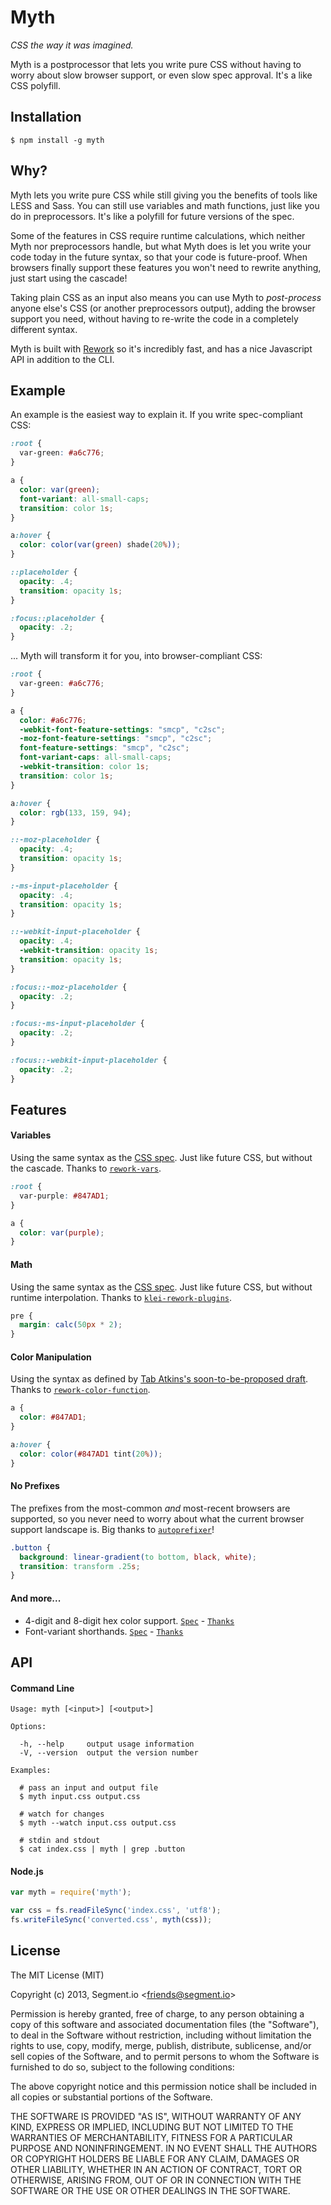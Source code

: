 # Myth

  _CSS the way it was imagined._

  Myth is a postprocessor that lets you write pure CSS without having to worry about slow browser support, or even slow spec approval. It's a like CSS polyfill.

## Installation

    $ npm install -g myth

## Why?

  Myth lets you write pure CSS while still giving you the benefits of tools like LESS and Sass. You can still use variables and math functions, just like you do in preprocessors. It's like a polyfill for future versions of the spec.

  Some of the features in CSS require runtime calculations, which neither Myth nor preprocessors handle, but what Myth does is let you write your code today in the future syntax, so that your code is future-proof. When browsers finally support these features you won't need to rewrite anything, just start using the cascade!

  Taking plain CSS as an input also means you can use Myth to <em>post-process</em> anyone else's CSS (or another preprocessors output), adding the browser support you need, without having to re-write the code in a completely different syntax.

  Myth is built with <a href="https://github.com/visionmedia/rework">Rework</a> so it's incredibly fast, and has a nice Javascript API in addition to the CLI.

## Example

  An example is the easiest way to explain it. If you write spec-compliant CSS:

```css
:root {
  var-green: #a6c776;
}

a {
  color: var(green);
  font-variant: all-small-caps;
  transition: color 1s;
}

a:hover {
  color: color(var(green) shade(20%));
}

::placeholder {
  opacity: .4;
  transition: opacity 1s;
}

:focus::placeholder {
  opacity: .2;
}
```

  ... Myth will transform it for you, into browser-compliant CSS:

```css
:root {
  var-green: #a6c776;
}

a {
  color: #a6c776;
  -webkit-font-feature-settings: "smcp", "c2sc";
  -moz-font-feature-settings: "smcp", "c2sc";
  font-feature-settings: "smcp", "c2sc";
  font-variant-caps: all-small-caps;
  -webkit-transition: color 1s;
  transition: color 1s;
}

a:hover {
  color: rgb(133, 159, 94);
}

::-moz-placeholder {
  opacity: .4;
  transition: opacity 1s;
}

:-ms-input-placeholder {
  opacity: .4;
  transition: opacity 1s;
}

::-webkit-input-placeholder {
  opacity: .4;
  -webkit-transition: opacity 1s;
  transition: opacity 1s;
}

:focus::-moz-placeholder {
  opacity: .2;
}

:focus:-ms-input-placeholder {
  opacity: .2;
}

:focus::-webkit-input-placeholder {
  opacity: .2;
}
```

## Features

#### Variables
  
  Using the same syntax as the [CSS spec](http://dev.w3.org/csswg/css-variables/). Just like future CSS, but without the cascade. Thanks to [`rework-vars`](https://github.com/visionmedia/rework-vars).

```css
:root {
  var-purple: #847AD1;
}

a {
  color: var(purple);
}
```

#### Math
  
  Using the same syntax as the [CSS spec](http://www.w3.org/TR/css3-values/#calc-notation). Just like future CSS, but without runtime interpolation. Thanks to [`klei-rework-plugins`](https://github.com/klei-dev/rework-plugins).

```css
pre {
  margin: calc(50px * 2);
}
```

#### Color Manipulation
  
  Using the syntax as defined by [Tab Atkins's soon-to-be-proposed draft](http://rawgithub.com/tabatkins/specs/master/css-color/Overview.html#modifying-colors). Thanks to [`rework-color-function`](https://github.com/ianstormtaylor/rework-color-function).

```css
a {
  color: #847AD1;
}

a:hover {
  color: color(#847AD1 tint(20%));
}
```

#### No Prefixes
  
  The prefixes from the most-common *and* most-recent browsers are supported, so you never need to worry about what the current browser support landscape is. Big thanks to [`autoprefixer`](https://github.com/ai/autoprefixer)!

```css
.button {
  background: linear-gradient(to bottom, black, white);
  transition: transform .25s;
}
```

#### And more...

* 4-digit and 8-digit hex color support. [`Spec`](http://rawgithub.com/tabatkins/specs/master/css-color/Overview.html#hex-notation) - [`Thanks`](https://github.com/ianstormtaylor/rework-hex-alpha)
* Font-variant shorthands. [`Spec`](http://www.w3.org/TR/css3-fonts/#font-variant-prop) - [`Thanks`](https://github.com/ianstormtaylor/rework-font-variant)

## API

#### Command Line

```
Usage: myth [<input>] [<output>]

Options:

  -h, --help     output usage information
  -V, --version  output the version number

Examples:

  # pass an input and output file
  $ myth input.css output.css
  
  # watch for changes
  $ myth --watch input.css output.css
  
  # stdin and stdout
  $ cat index.css | myth | grep .button
```

#### Node.js

```js
var myth = require('myth');

var css = fs.readFileSync('index.css', 'utf8');
fs.writeFileSync('converted.css', myth(css));
```

## License

  The MIT License (MIT)

  Copyright (c) 2013, Segment.io &lt;friends@segment.io&gt;

  Permission is hereby granted, free of charge, to any person obtaining a copy of this software and associated documentation files (the "Software"), to deal in the Software without restriction, including without limitation the rights to use, copy, modify, merge, publish, distribute, sublicense, and/or sell copies of the Software, and to permit persons to whom the Software is furnished to do so, subject to the following conditions:

  The above copyright notice and this permission notice shall be included in all copies or substantial portions of the Software.

  THE SOFTWARE IS PROVIDED "AS IS", WITHOUT WARRANTY OF ANY KIND, EXPRESS OR IMPLIED, INCLUDING BUT NOT LIMITED TO THE WARRANTIES OF MERCHANTABILITY, FITNESS FOR A PARTICULAR PURPOSE AND NONINFRINGEMENT. IN NO EVENT SHALL THE AUTHORS OR COPYRIGHT HOLDERS BE LIABLE FOR ANY CLAIM, DAMAGES OR OTHER LIABILITY, WHETHER IN AN ACTION OF CONTRACT, TORT OR OTHERWISE, ARISING FROM, OUT OF OR IN CONNECTION WITH THE SOFTWARE OR THE USE OR OTHER DEALINGS IN THE SOFTWARE.
